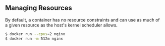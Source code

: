 ## Managing Resources

By default, a container has no resource constraints and can use as much of a given resource as the host's kernel scheduler allows.

```bash
$ docker run --cpus=2 nginx
$ docker run -m 512m nginx
```
